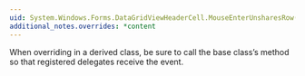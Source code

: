 ```yaml
---
uid: System.Windows.Forms.DataGridViewHeaderCell.MouseEnterUnsharesRow(System.Int32)
additional_notes.overrides: *content
---
```


<p>When overriding <xref href="System.Windows.Forms.DataGridViewHeaderCell.MouseEnterUnsharesRow(System.Int32)"></xref> in a derived class, be sure to call the base class’s <xref href="System.Windows.Forms.DataGridViewHeaderCell.MouseEnterUnsharesRow(System.Int32)"></xref> method so that registered delegates receive the event.</p>


